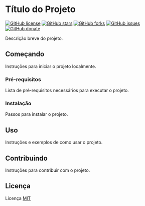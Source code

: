 # Título do Projeto

[![GitHub license](https://img.shields.io/github/license/clcmo/clcmo.github.io?style=for-the-badge)](https://github.com/clcmo/clcmo.github.io)
[![GitHub stars](https://img.shields.io/github/stars/clcmo/clcmo.github.io?style=for-the-badge)](https://github.com/clcmo/clcmo.github.io/stargazers)
[![GitHub forks](https://img.shields.io/github/forks/clcmo/clcmo.github.io?style=for-the-badge)](https://github.com/clcmo/clcmo.github.io/network)
[![GitHub issues](https://img.shields.io/github/issues/clcmo/clcmo.github.io?style=for-the-badge)](https://github.com/clcmo/clcmo.github.io/issues)
[![GitHub donate](https://img.shields.io/github/sponsors/clcmo?color=pink&style=for-the-badge)](https://github.com/sponsors/clcmo)

Descrição breve do projeto.

## Começando

Instruções para iniciar o projeto localmente.

### Pré-requisitos

Lista de pré-requisitos necessários para executar o projeto.

### Instalação

Passos para instalar o projeto.

## Uso

Instruções e exemplos de como usar o projeto.

## Contribuindo

Instruções para contribuir com o projeto.

## Licença

Licença [MIT](LICENSE)
